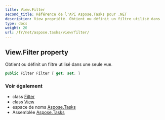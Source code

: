 ```yaml
---
title: View.Filter
second_title: Référence de l'API Aspose.Tasks pour .NET
description: View propriété. Obtient ou définit un filtre utilisé dans une seule vue.
type: docs
weight: 20
url: /fr/net/aspose.tasks/view/filter/
---
```

## View.Filter property

Obtient ou définit un filtre utilisé dans une seule vue.

```csharp
public Filter Filter { get; set; }
```

### Voir également

* class [Filter](../../filter/)
* class [View](../)
* espace de noms [Aspose.Tasks](../../view/)
* Assemblée [Aspose.Tasks](../../../)


